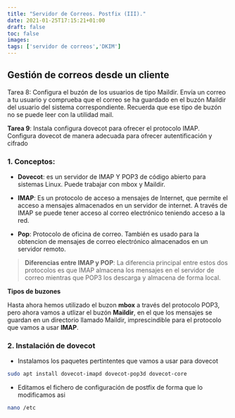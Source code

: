 ```yaml
---
title: "Servidor de Correos. Postfix (III)."
date: 2021-01-25T17:15:21+01:00
draft: false
toc: false
images:
tags: ['servidor de correos','DKIM']
---
```


## Gestión de correos desde un cliente

Tarea 8: Configura el buzón de los usuarios de tipo Maildir. Envía un correo a tu usuario y comprueba que el correo se ha guardado en el buzón Maildir del usuario del sistema correspondiente. Recuerda que ese tipo de buzón no se puede leer con la utilidad mail.

**Tarea 9**: Instala configura dovecot para ofrecer el protocolo IMAP. Configura dovecot de manera adecuada para ofrecer autentificación y cifrado

### 1. Conceptos:

* **Dovecot**: es un servidor de IMAP Y POP3 de código abierto para sistemas Linux. Puede trabajar con mbox y Maildir.
  
* **IMAP**: Es un protocolo de acceso a mensajes de Internet, que permite el acceso a mensajes almacenados en un servidor de internet. A través de IMAP se puede tener acceso al correo electrónico teniendo acceso a la red.
  
* **Pop**: Protocolo de oficina de correo. También es usado para la obtencion de mensajes de correo electrónico almacenados en un servidor remoto.

> **Diferencias entre IMAP y POP**: La diferencia principal entre estos dos protocolos es que IMAP almacena los mensajes en el servidor de correo mientras que POP3 los descarga y almacena de forma local.

**Tipos de buzones**

Hasta ahora hemos utilizado el buzon **mbox** a través del protocolo POP3, pero ahora vamos a utlizar el buzón **Maildir**, en el que los mensajes se guardan en un directorio llamado Maildir, imprescindible para el protocolo que vamos a usar **IMAP**.


### 2. Instalación de dovecot

* Instalamos los paquetes pertintentes que vamos a usar para dovecot

```sh
sudo apt install dovecot-imapd dovecot-pop3d dovecot-core
```

* Editamos el fichero de configuración de postfix de forma que lo modificamos asi

```sh
nano /etc
```
